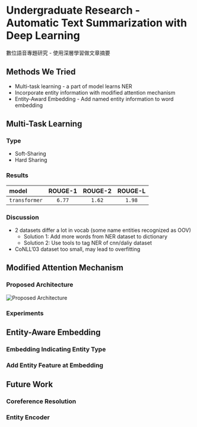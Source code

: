 # Undergraduate Research - Automatic Text Summarization with Deep Learning
數位語音專題研究 - 使用深層學習做文章摘要

## Methods We Tried
- Multi-task learning - a part of model learns NER
- Incorporate entity information with modified attention mechanism
- Entity-Award Embedding - Add named entity information to word embedding


## Multi-Task Learning
### Type
- Soft-Sharing
- Hard Sharing

### Results
| model | ROUGE-1 | ROUGE-2 | ROUGE-L |
|:-------------|:-------------:|:-------------:|:-------------:|
| `transformer` | `6.77` | `1.62` | `1.98` |

### Discussion
- 2 datasets differ a lot in vocab (some name entities recognized as OOV)
  - Solution 1: Add more words from NER dataset to dictionary
  - Solution 2: Use tools to tag NER of cnn/daliy dataset
- CoNLL’03 dataset too small, may lead to overfitting



## Modified Attention Mechanism

### Proposed Architecture
![Proposed Architecture](url)

### Experiments


## Entity-Aware Embedding
### Embedding Indicating Entity Type

### Add Entity Feature at Embedding


## Future Work
### Coreference Resolution

### Entity Encoder
